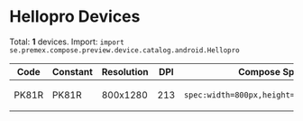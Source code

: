 # Hellopro Devices

Total: **1** devices. Import: `import se.premex.compose.preview.device.catalog.android.Hellopro`

| Code | Constant | Resolution | DPI | Compose Spec | Preview Usage |
|------|----------|------------|-----|-------------|---------------|
| PK81R | PK81R | 800x1280 | 213 | `spec:width=800px,height=1280px,dpi=213` | `@Preview(device = Hellopro.PK81R)` |

<!-- Generated automatically. Do not edit manually. -->
